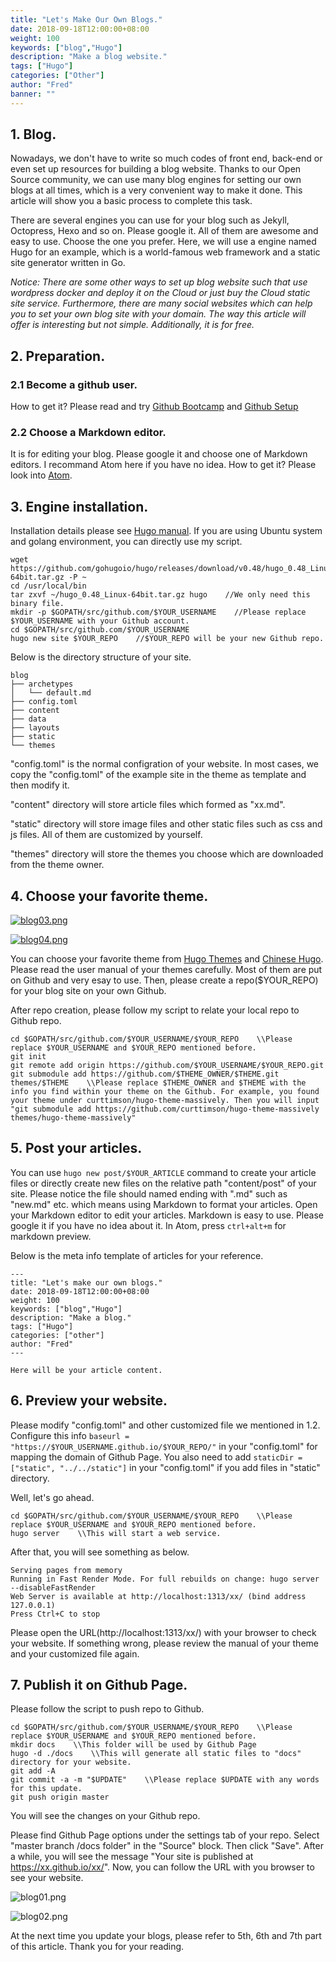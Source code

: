 ```yaml
---
title: "Let's Make Our Own Blogs."
date: 2018-09-18T12:00:00+08:00
weight: 100
keywords: ["blog","Hugo"]
description: "Make a blog website."
tags: ["Hugo"]
categories: ["Other"]
author: "Fred"
banner: ""
---
```


## 1. Blog.

Nowadays, we don't have to write so much codes of front end, back-end or even set up resources for building a blog website. Thanks to our Open Source community, we can use many blog engines for setting our own blogs at all times, which is a very convenient way to make it done. This article will show you a basic process to complete this task.

There are several engines you can use for your blog such as Jekyll, Octopress, Hexo and so on. Please google it. All of them are awesome and easy to use. Choose the one you prefer. Here, we will use a engine named Hugo for an example, which is a world-famous web framework and a static site generator written in Go.

*Notice: There are some other ways to set up blog website such that use wordpress docker and deploy it on the Cloud or just buy the Cloud static site service. Furthermore, there are many social websites which can help you to set your own blog site with your domain. The way this article will offer is interesting but not simple. Additionally, it is for free.*

## 2. Preparation.

### 2.1 Become a github user.

How to get it? Please read and try [Github Bootcamp](https://help.github.com/categories/bootcamp/) and [Github Setup](https://help.github.com/categories/setup/)

### 2.2 Choose a Markdown editor.

It is for editing your blog. Please google it and choose one of Markdown editors. I recommand Atom here if you have no idea. How to get it? Please look into [Atom](https://atom.io/).

## 3. Engine installation.

Installation details please see [Hugo manual](https://gohugo.io/getting-started/installing/). If you are using Ubuntu system and golang environment, you can directly use my script.

```
wget https://github.com/gohugoio/hugo/releases/download/v0.48/hugo_0.48_Linux-64bit.tar.gz -P ~
cd /usr/local/bin
tar zxvf ~/hugo_0.48_Linux-64bit.tar.gz hugo    //We only need this binary file.
mkdir -p $GOPATH/src/github.com/$YOUR_USERNAME    //Please replace $YOUR_USERNAME with your Github account.
cd $GOPATH/src/github.com/$YOUR_USERNAME
hugo new site $YOUR_REPO    //$YOUR_REPO will be your new Github repo.
```
Below is the directory structure of your site.
```
blog
├── archetypes
│   └── default.md
├── config.toml
├── content
├── data
├── layouts
├── static
└── themes
```
"config.toml" is the normal configration of your website. In most cases, we copy the "config.toml" of the example site in the theme as template and then modify it.

"content" directory will store article files which formed as "xx.md".

"static" directory will store image files and other static files such as css and js files. All of them are customized by yourself.

"themes" directory will store the themes you choose which are downloaded from the theme owner.

## 4. Choose your favorite theme.

[![blog03.png](https://i.postimg.cc/Z5ctn6gj/blog03.png)](https://postimg.cc/NK5PP2Qr)

[![blog04.png](https://i.postimg.cc/9fQ37rH2/blog04.png)](https://postimg.cc/k2zhrM5Y)

You can choose your favorite theme from [Hugo Themes](https://themes.gohugo.io/) and [Chinese Hugo](http://www.gohugo.org/theme/). Please read the user manual of your themes carefully. Most of them are put on Github and very esay to use. Then, please create a repo($YOUR_REPO) for your blog site on your own Github.

After repo creation, please follow my script to relate your local repo to Github repo.

```
cd $GOPATH/src/github.com/$YOUR_USERNAME/$YOUR_REPO    \\Please replace $YOUR_USERNAME and $YOUR_REPO mentioned before.
git init
git remote add origin https://github.com/$YOUR_USERNAME/$YOUR_REPO.git
git submodule add https://github.com/$THEME_OWNER/$THEME.git themes/$THEME    \\Please replace $THEME_OWNER and $THEME with the info you find within your theme on the Github. For example, you found your theme under curttimson/hugo-theme-massively. Then you will input "git submodule add https://github.com/curttimson/hugo-theme-massively themes/hugo-theme-massively"
```

## 5. Post your articles.

You can use `hugo new post/$YOUR_ARTICLE` command to create your article files or directly create new files on the relative path "content/post" of your site. Please notice the file should named ending with ".md" such as "new.md" etc. which means using Markdown to format your articles. Open your Markdown editor to edit your articles. Markdown is easy to use. Please google it if you have no idea about it. In Atom, press `ctrl+alt+m` for markdown preview.

Below is the meta info template of articles for your reference.
```
---
title: "Let's make our own blogs."
date: 2018-09-18T12:00:00+08:00
weight: 100
keywords: ["blog","Hugo"]
description: "Make a blog."
tags: ["Hugo"]
categories: ["other"]
author: "Fred"
---

Here will be your article content.
```

## 6. Preview your website.

Please modify "config.toml" and other customized file we mentioned in 1.2. Configure this info `baseurl = "https://$YOUR_USERNAME.github.io/$YOUR_REPO/"` in your "config.toml" for mapping the domain of Github Page. You also need to add `staticDir = ["static", "../../static"]` in your "config.toml" if you add files in "static" directory.

Well, let's go ahead.

```
cd $GOPATH/src/github.com/$YOUR_USERNAME/$YOUR_REPO    \\Please replace $YOUR_USERNAME and $YOUR_REPO mentioned before.
hugo server    \\This will start a web service.
```
After that, you will see something as below.
```
Serving pages from memory
Running in Fast Render Mode. For full rebuilds on change: hugo server --disableFastRender
Web Server is available at http://localhost:1313/xx/ (bind address 127.0.0.1)
Press Ctrl+C to stop
```
Please open the URL(http://localhost:1313/xx/) with your browser to check your website. If something wrong, please review the manual of your theme and your customized file again.

## 7. Publish it on Github Page.

Please follow the script to push repo to Github.
```
cd $GOPATH/src/github.com/$YOUR_USERNAME/$YOUR_REPO    \\Please replace $YOUR_USERNAME and $YOUR_REPO mentioned before.
mkdir docs    \\This folder will be used by Github Page
hugo -d ./docs    \\This will generate all static files to "docs" directory for your website.
git add -A
git commit -a -m "$UPDATE"    \\Please replace $UPDATE with any words for this update.
git push origin master
```
You will see the changes on your Github repo.

Please find Github Page options under the settings tab of your repo. Select "master branch /docs folder" in the "Source" block. Then click "Save". After a while, you will see the message "Your site is published at https://xx.github.io/xx/". Now, you can follow the URL with you browser to see your website.

![blog01.png](https://i.postimg.cc/XNHvRJTh/blog01.png)

![blog02.png](https://i.postimg.cc/Ls2RYKcL/blog02.png)

At the next time you update your blogs, please refer to 5th, 6th and 7th part of this article. Thank you for your reading.
